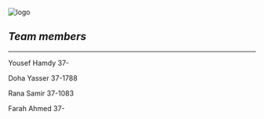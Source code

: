 ![logo](https://thumb.ibb.co/e5V2vn/tut_logo.png)




## *Team members*
-------------------



Yousef Hamdy 37-

Doha Yasser 37-1788

Rana Samir 37-1083

Farah Ahmed 37-






